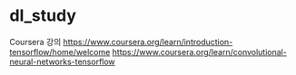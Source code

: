 # dl_study

Coursera 강의
https://www.coursera.org/learn/introduction-tensorflow/home/welcome
https://www.coursera.org/learn/convolutional-neural-networks-tensorflow
